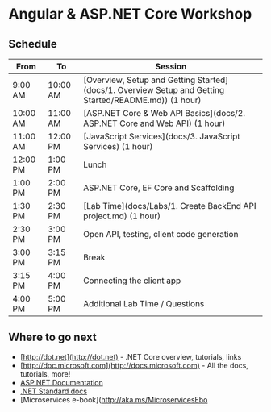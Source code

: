 # Angular & ASP.NET Core Workshop

## Schedule

From     | To       | Session
---------|----------|-------------------------------------------------
9:00 AM  | 10:00 AM | [Overview, Setup and Getting Started](docs/1. Overview Setup and Getting Started/README.md)) (1 hour)
10:00 AM | 11:00 AM | [ASP.NET Core & Web API Basics](docs/2. ASP.NET Core and Web API) (1 hour)
11:00 AM | 12:00 PM | [JavaScript Services](docs/3. JavaScript Services) (1 hour)
12:00 PM | 1:00 PM  | Lunch
1:00 PM  | 2:00 PM  | ASP.NET Core, EF Core and Scaffolding
1:30 PM  | 2:30 PM  | [Lab Time](docs/Labs/1. Create BackEnd API project.md) (1 hour)
2:30 PM  | 3:00 PM  | Open API, testing, client code generation
3:00 PM  | 3:15 PM  | Break
3:15 PM  | 4:00 PM  | Connecting the client app
4:00 PM  | 5:00 PM  | Additional Lab Time / Questions

## Where to go next
 * [http://dot.net](http://dot.net) - .NET Core overview, tutorials, links
 * [http://doc.microsoft.com](http://docs.microsoft.com) - All the docs, tutorials, more!
 * [ASP.NET Documentation](https://docs.microsoft.com/en-us/aspnet/)
 * [.NET Standard docs](https://docs.microsoft.com/en-us/dotnet/articles/standard/library)
 * [Microservices e-book](http://aka.ms/MicroservicesEbo